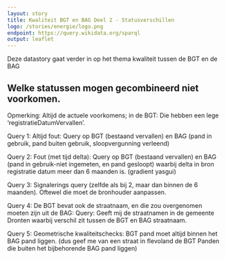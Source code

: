 ```yaml
---
layout: story
title: Kwaliteit BGT en BAG Deel 2 - Statusverschillen
logo: /stories/energie/logo.png
endpoint: https://query.wikidata.org/sparql
output: leaflet
---
```


Deze datastory gaat verder in op het thema kwaliteit tussen de BGT en de BAG

## Welke statussen mogen gecombineerd niet voorkomen.

Opmerking: Altijd de actuele voorkomens; in de BGT: Die hebben een lege ‘registratieDatumVervallen’.

Query 1: Altijd fout: Query op BGT (bestaand vervallen) en BAG (pand in gebruik, pand buiten gebruik, sloopvergunning verleend)

Query 2: Fout (met tijd delta): Query op BGT (bestaand vervallen) en BAG (pand in gebruik-niet ingemeten, en pand gesloopt) waarbij delta in bron registratie datum meer dan 6 maanden is. (gradient yasgui)


Query 3: Signalerings query (zelfde als bij 2, maar dan binnen de 6 maanden). Oftewel die moet de bronhouder aanpassen.


Query 4: De BGT bevat ook de straatnaam, en die zou overgenomen moeten zijn uit de BAG: Query: Geeft mij de straatnamen in de gemeente Dronten waarbij verschil zit tussen de BGT en BAG straatnaam.

Query 5: Geometrische kwaliteitschecks: BGT pand moet altijd binnen het BAG pand liggen. (dus geef me van een straat in flevoland de BGT Panden die buiten het bijbehorende BAG pand liggen)


